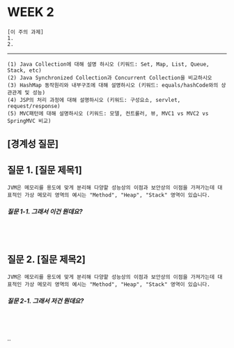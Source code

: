 # WEEK 2

```
[이 주의 과제]
1. 
2. 
```

-----

```
(1) Java Collection에 대해 설명 하시오 (키워드: Set, Map, List, Queue, Stack, etc)
(2) Java Synchronized Collection과 Concurrent Collection을 비교하시오
(3) HashMap 동작원리와 내부구조에 대해 설명하시오 (키워드: equals/hashCode와의 상관관계 및 성능)
(4) JSP의 처리 과정에 대해 설명하시오 (키워드: 구성요소, servlet, request/response)
(5) MVC패턴에 대해 설명하시오 (키워드: 모델, 컨트롤러, 뷰, MVC1 vs MVC2 vs SpringMVC 비교)
```



## [경계성 질문]

## 질문 1. [질문 제목1]
```
JVM은 메모리를 용도에 맞게 분리해 다양핱 성능상의 이점과 보안상의 이점을 가져가는데 대표적인 가상 메모리 영역의 예시는 "Method", "Heap", "Stack" 영역이 있습니다.

```

##### 질문 1-1. 그래서 이건 뭔데요?
```

```

<br>



## 질문 2. [질문 제목2]
```
JVM은 메모리를 용도에 맞게 분리해 다양핱 성능상의 이점과 보안상의 이점을 가져가는데 대표적인 가상 메모리 영역의 예시는 "Method", "Heap", "Stack" 영역이 있습니다.

```

##### 질문 2-1. 그래서 저건 뭔데요?
```

```

<br>


..
